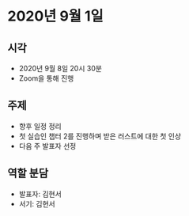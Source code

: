 # 2020년 9월 1일

## 시각

- 2020년 9월 8일 20시 30분
- Zoom을 통해 진행

## 주제

- 향후 일정 정리
- 첫 실습인 챕터 2를 진행하며 받은 러스트에 대한 첫 인상
- 다음 주 발표자 선정

## 역할 분담

- 발표자: 김현서
- 서기: 김현서
